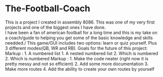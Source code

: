# The-Football-Coach
This is a project I created in assembly 8086. This was one of my very first projects and one of the biggest ones I have done.\
I have been a fan of american football for a long time and this is my take on a coach/guide to helping you get some of the basic knowledge and skills needded./
This game/GUI includes two options: learn or quiz yourself. Plus 3 different modes(QB, WR and RB).
Goals for the future of this project:
Markup : 1. A numbered list
              1. A nested numbered list
              2. Which is numbered
          2. Which is numbered
Markup : 1. Make the code neater (right now it is pretty messy and not so efficient)
         2. Add some more documentation
         3. Make more routes 
         4. Add the ability to create your own routes by yourself



